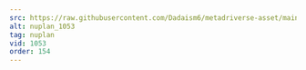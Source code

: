 ```yaml
---
src: https://raw.githubusercontent.com/Dadaism6/metadriverse-asset/main/script-nuplan-output-newcompressed/nuplan_1053.mp4
alt: nuplan_1053
tag: nuplan
vid: 1053
order: 154
---
```

